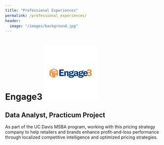 ```yaml
---
title: "Professional Experiences"
permalink: /professional_experiences/
header:
  image: "/images/background.jpg"
---
```


# Engage3 [![Foo](images\Experience\engage3.PNG)](https://www.linkedin.com/company/engage3/)
## Data Analyst, Practicum Project
As part of the UC Davis MSBA program, working with this pricing strategy company to help retailers and brands enhance profit-and-loss performance through localized competitive intelligence and optimized pricing strategies.
